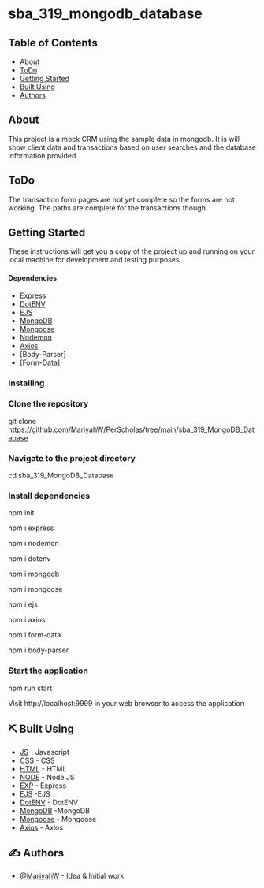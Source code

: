 # sba_319_mongodb_database

## Table of Contents

- [About](#about)
- [ToDo](#todo)
- [Getting Started](#getting_started)
- [Built Using](#built_using)
- [Authors](#authors)

## About <a name = "about"></a>

This project is a mock CRM using the sample data in mongodb. It is will show client data and transactions based on user searches and the database information provided.

## ToDo <a name ="todo"></a>

The transaction form pages are not yet complete so the forms are not working. The paths are complete for the transactions though.

## Getting Started <a name = "getting_started"></a>

These instructions will get you a copy of the project up and running on your local machine for development and testing purposes

#### Dependencies
- [Express](https://www.npmjs.com/package/express)
- [DotENV](https://www.npmjs.com/package/dotenv)
- [EJS](https://ejs.co/)
- [MongoDB](https://www.mongodb.com/)
- [Mongoose](https://mongoosejs.com/)
- [Nodemon](https://www.npmjs.com/package/nodemon)
- [Axios](https://www.npmjs.com/package/axios)
- [Body-Parser]
- [Form-Data]



### Installing

### Clone the repository
git clone https://github.com/MariyahW/PerScholas/tree/main/sba_319_MongoDB_Database

### Navigate to the project directory
cd sba_319_MongoDB_Database

### Install dependencies
npm init 

npm i express

npm i nodemon

npm i dotenv

npm i mongodb

npm i mongoose

npm i ejs

npm i axios

npm i form-data

npm i body-parser


### Start the application
npm run start

Visit http://localhost:9999 in your web browser to access the application

## ⛏️ Built Using <a name = "built_using"></a>

- [JS](https://javascript.com) - Javascript
- [CSS](https://developer.mozilla.org/en-US/docs/Web/CSS) - CSS
- [HTML](https://html.com/) - HTML
- [NODE](https://nodejs.org/en) - Node JS
- [EXP](https://expressjs.com/) - Express
- [EJS](https://ejs.co/) -EJS
- [DotENV](https://www.npmjs.com/package/dotenv) - DotENV
- [MongoDB](https://www.mongodb.com/) -MongoDB
- [Mongoose](https://mongoosejs.com/) - Mongoose
- [Axios](https://www.npmjs.com/package/axios) - Axios



## ✍️ Authors <a name = "authors"></a>

- [@MariyahW](https://github.com/MariyahW) - Idea & Initial work